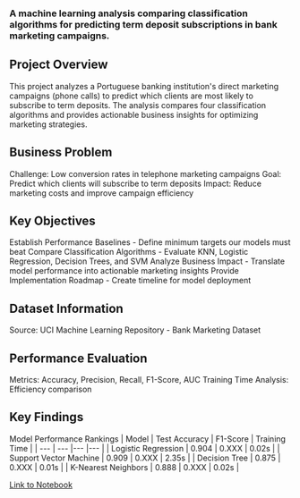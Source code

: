 ### A  machine learning analysis comparing classification algorithms for predicting term deposit subscriptions in bank marketing campaigns.

## Project Overview
This project analyzes a Portuguese banking institution's direct marketing campaigns (phone calls) to predict which clients are most likely to subscribe to term deposits. 
The analysis compares four classification algorithms and provides actionable business insights for optimizing marketing strategies.

## Business Problem
Challenge: Low conversion rates in telephone marketing campaigns
Goal: Predict which clients will subscribe to term deposits
Impact: Reduce marketing costs and improve campaign efficiency

## Key Objectives
Establish Performance Baselines - Define minimum targets our models must beat
Compare Classification Algorithms - Evaluate KNN, Logistic Regression, Decision Trees, and SVM
Analyze Business Impact - Translate model performance into actionable marketing insights
Provide Implementation Roadmap - Create timeline for model deployment

## Dataset Information
Source: UCI Machine Learning Repository - Bank Marketing Dataset

## Performance Evaluation

Metrics: Accuracy, Precision, Recall, F1-Score, AUC
Training Time Analysis: Efficiency comparison


## Key Findings
Model Performance Rankings
| Model | Test Accuracy  | F1-Score  | Training Time  |
| --- | --- |--- |--- |
| Logistic Regression    | 0.904  | 0.XXX |  0.02s |
| Support Vector Machine | 0.909  | 0.XXX | 2.35s |
| Decision Tree  | 0.875 | 0.XXX   | 0.01s |
| K-Nearest Neighbors  | 0.888  | 0.XXX   | 0.02s |


[Link to Notebook](https://github.com/yoda-aus/bank-marketing/blob/main/prompt_III.ipynb)
